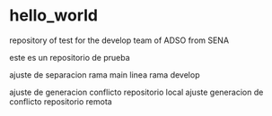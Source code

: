 # hello_world
repository of test for the develop team of ADSO from SENA

este es un repositorio de prueba 

ajuste de separacion rama main
linea rama develop

ajuste de generacion conflicto repositorio local
ajuste generacion de conflicto repositorio remota

